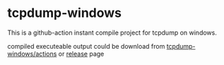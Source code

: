 # tcpdump-windows

This is a github-action instant compile project for tcpdump on windows.

compiled executeable output could be download from [tcpdump-windows/actions](https://github.com/6769/tcpdump-windows/actions) or [release](https://github.com/6769/tcpdump-windows/releases) page
